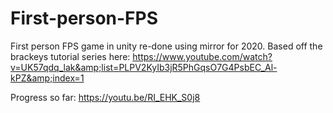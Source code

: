 # First-person-FPS
First person FPS game in unity re-done using mirror for 2020. Based off the brackeys tutorial series here: https://www.youtube.com/watch?v=UK57qdq_lak&amp;list=PLPV2KyIb3jR5PhGqsO7G4PsbEC_Al-kPZ&amp;index=1

Progress so far: https://youtu.be/RI_EHK_S0j8
